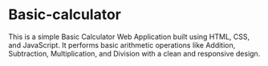 # Basic-calculator
This is a simple Basic Calculator Web Application built using HTML, CSS, and JavaScript. It performs basic arithmetic operations like Addition, Subtraction, Multiplication, and Division with a clean and responsive design.
